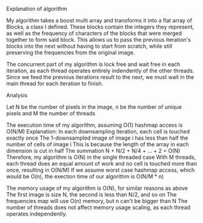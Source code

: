 Explanation of algorithm

My algorithm takes a boost multi array and transforms it into a flat array of
Blocks, a class I defined. These blocks contain the integers they represent,
as well as the frequency of characters of the blocks that were merged together
to form said block. This allows us to pass the previous iteration's blocks
into the next without having to start from scratch, while still
preserving the frequencies from the original image.

The concurrent part of my algorithm is lock free and wait free in each
iteration, as each thread operates entirely indendently of the other threads.
Since we feed the previous iterations result to the next, we must wait in the
main thread for each iteration to finish.

Analysis

Let N be the number of pixels in the image, n be the number of unique pixels
and M the number of threads

The execution time of my algorithm, assuming O(1) hashmap access is O(N/M)
Explanation:
In each downsampling iteration, each cell is touched exactly once
The 1-downsampled image of image i has less than half the number of cells of
image i
This is because the length of the array in each dimension is cut in half
The summation N + N/2 + N/4 + ... + 2 = O(N)
Therefore, my algorithm is O(N) in the single threaded case
With M threads, each thread does an equal amount of work and no cell is touched
more than once, resulting in O(N/M)
If we assume worst case hashmap access, which would be O(n),
the exection time of our algorithm is O(N/M * n)

The memory usage of my algorithm is O(N), for similar reasons as above
The first image is size N, the second is less than N/2, and so on
The frequencies map will use O(n) memory, but n can't be bigger than N
The number of threads does not affect memory usage scaling, as each thread
operates independently.


